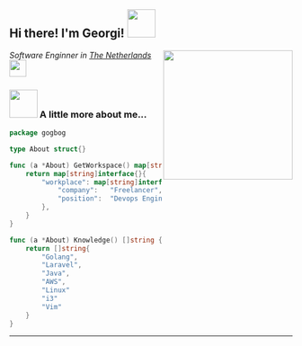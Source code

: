 <h2> Hi there! I'm Georgi! <img src="https://i.giphy.com/media/LpiVeIRgrqVsZJpM5H/giphy.webp" width="50"></h2>
<img align='right' src="https://media4.giphy.com/media/PiQejEf31116URju4V/giphy.gif?cid=ecf05e47l7tqpnkal0ajb1gxtptrm0b8ragkcwh4de3w6qa2&rid=giphy.gif" width="230">
<p><em>Software Enginner in <a href="https://fontys.edu/">The Netherlands</a><img src="https://media4.giphy.com/media/VDdh2wgmzsXAc7FCd7/giphy.gif?cid=ecf05e47n7hisv4atag75kudoy8gchc0a405sxw3xk6a24t9&rid=giphy.gif" width="30"></br>
</em></p>


### <img src="https://media1.giphy.com/media/PMExYMdOHKfa6GU32L/giphy.gif" width="50"> A little more about me...  

```go
package gogbog

type About struct{}

func (a *About) GetWorkspace() map[string]interface{} {
    return map[string]interface{}{
        "workplace": map[string]interface{}{
            "company":   "Freelancer",
            "position":  "Devops Engineer",
        },
    }
}

func (a *About) Knowledge() []string {
    return []string{
        "Golang",
        "Laravel",
        "Java",
        "AWS",
        "Linux"
        "i3"
        "Vim"
    }
}

```


---

